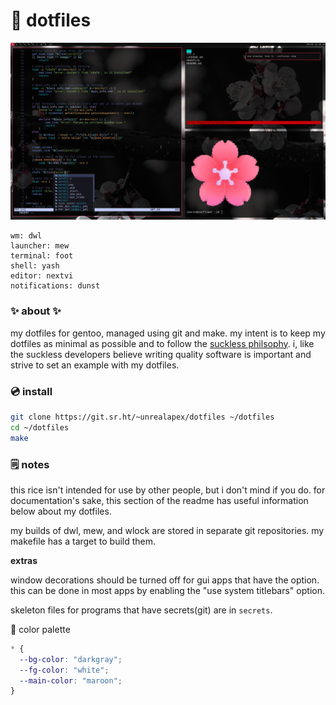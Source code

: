 # 🌺 dotfiles

[![screenshot of rice](rice.png)](https://wallhaven.cc/w/gpmv73)
```
wm: dwl
launcher: mew
terminal: foot
shell: yash
editor: nextvi
notifications: dunst
```

### ✨ about ✨
my dotfiles for gentoo, managed using git and make. my intent is to keep my
dotfiles as minimal as possible and to follow the [suckless
philsophy](https://suckless.org/philosophy/). i, like the suckless developers
believe writing quality software is important and strive to set an example with
my dotfiles.

### 💿 install
```sh
git clone https://git.sr.ht/~unrealapex/dotfiles ~/dotfiles
cd ~/dotfiles
make
```

### 🗒️ notes
this rice isn't intended for use by other people, but i don't mind if you do.
for documentation's sake, this section of the readme has useful information
below about my dotfiles.

my builds of dwl, mew, and wlock are stored in separate git
repositories. my makefile has a target to build them.

**extras**

window decorations should be turned off for gui apps that have the option. this
can be done in most apps by enabling the "use system titlebars" option.

skeleton files for programs that have secrets(git) are in `secrets`.

🌈 color palette
```css
* {
  --bg-color: "darkgray";
  --fg-color: "white";
  --main-color: "maroon";
}
```
